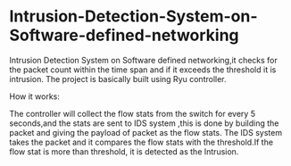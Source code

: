 # Intrusion-Detection-System-on-Software-defined-networking
Intrusion Detection System on Software defined networking,it checks for the packet count within the time span and if it exceeds the threshold it is intrusion. 
The project is basically built using Ryu controller.

How it works:

The controller will collect the flow stats from the switch for every 5 seconds,and the stats are sent to IDS system ,this is done by building the packet and giving the payload of packet as the flow stats.
The IDS system takes the packet and it compares the flow stats with the threshold.If the flow stat is more than threshold, it is detected as the Intrusion.
